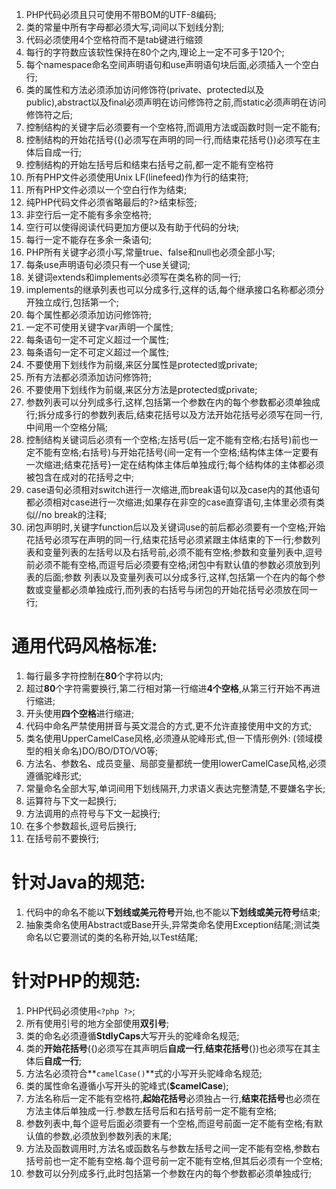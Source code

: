 1. PHP代码必须且只可使用不带BOM的UTF-8编码;
2. 类的常量中所有字母都必须大写,词间以下划线分割;
7. 代码必须使用4个空格符而不是tab键进行缩颈
8. 每行的字符数应该软性保持在80个之内,理论上一定不可多于120个;
9. 每个namespace命名空间声明语句和use声明语句块后面,必须插入一个空白行;
11. 类的属性和方法必须添加访问修饰符(private、protected以及public),abstract以及final必须声明在访问修饰符之前,而static必须声明在访问修饰符之后;
12. 控制结构的关键字后必须要有一个空格符,而调用方法或函数时则一定不能有;
13. 控制结构的开始花括号({)必须写在声明的同一行,而结束花括号(})必须写在主体后自成一行;
14. 控制结构的开始左括号后和结束右括号之前,都一定不能有空格符
15. 所有PHP文件必须使用Unix LF(linefeed)作为行的结束符;
16. 所有PHP文件必须以一个空白行作为结束;
17. 纯PHP代码文件必须省略最后的?>结束标签;
18. 非空行后一定不能有多余空格符;
19. 空行可以使得阅读代码更加方便以及有助于代码的分块;
20. 每行一定不能存在多余一条语句;
21. PHP所有关键字必须小写,常量true、false和null也必须全部小写;
22. 每条use声明语句必须只有一个use关键词;
23. 关键词extends和implements必须写在类名称的同一行;
24. implements的继承列表也可以分成多行,这样的话,每个继承接口名称都必须分开独立成行,包括第一个;
25. 每个属性都必须添加访问修饰符;
26. 一定不可使用关键字var声明一个属性;
27. 每条语句一定不可定义超过一个属性;
28. 每条语句一定不可定义超过一个属性;
29. 不要使用下划线作为前缀,来区分属性是protected或private;
30. 所有方法都必须添加访问修饰符;
31. 不要使用下划线作为前缀,来区分方法是protected或private;
34. 参数列表可以分列成多行,这样,包括第一个参数在内的每个参数都必须单独成行;拆分成多行的参数列表后,结束花括号以及方法开始花括号必须写在同一行,中间用一个空格分隔; 
36. 控制结构关键词后必须有一个空格;左括号(后一定不能有空格;右括号)前也一定不能有空格;右括号)与开始花括号{间一定有一个空格;结构体主体一定要有一次缩进;结束花括号}一定在结构体主体后单独成行;每个结构体的主体都必须被包含在成对的花括号之中;
37. case语句必须相对switch进行一次缩进,而break语句以及case内的其他语句都必须相对case进行一次缩进;如果存在非空的case直穿语句,主体里必须有类似//no break的注释;
38. 闭包声明时,关键字function后以及关键词use的前后都必须要有一个空格;开始花括号必须写在声明的同一行,结束花括号必须紧跟主体结束的下一行;参数列表和变量列表的左括号以及右括号前,必须不能有空格;参数和变量列表中,逗号前必须不能有空格,而逗号后必须要有空格;闭包中有默认值的参数必须放到列表的后面;参数 列表以及变量列表可以分成多行,这样,包括第一个在内的每个参数或变量都必须单独成行,而列表的右括号与闭包的开始花括号必须放在同一行;


# 通用代码风格标准: 
   1. 每行最多字符控制在**80**个字符以内;
   2. 超过**80**个字符需要换行,第二行相对第一行缩进**4个空格**,从第三行开始不再进行缩进;
   2. 开头使用**四个空格**进行缩进;
   3. 代码中命名严禁使用拼音与英文混合的方式,更不允许直接使用中文的方式;
   4. 类名使用UpperCamelCase风格,必须遵从驼峰形式,但一下情形例外: (领域模型的相关命名)DO/BO/DTO/VO等;
   5. 方法名、参数名、成员变量、局部变量都统一使用lowerCamelCase风格,必须遵循驼峰形式;
   6. 常量命名全部大写,单词间用下划线隔开,力求语义表达完整清楚,不要嫌名字长;
   7. 运算符与下文一起换行;
   8. 方法调用的点符号与下文一起换行;
   9. 在多个参数超长,逗号后换行;
   10. 在括号前不要换行;


# 针对Java的规范:
   1. 代码中的命名不能以**下划线或美元符号**开始,也不能以**下划线或美元符号**结束;
   2. 抽象类命名使用Abstract或Base开头,异常类命名使用Exception结尾;测试类命名以它要测试的类的名称开始,以Test结尾;
   
# 针对PHP的规范:
   1. PHP代码必须使用`<?php ?>`;
   2. 所有使用引号的地方全部使用**双引号**;
   3. 类的命名必须遵循**StdlyCaps**大写开头的驼峰命名规范;
   4. 类的**开始花括号**({)必须写在其声明后**自成一行**,**结束花括号**(})也必须写在其主体后**自成一行**;
   5. 方法名必须符合**`camelCase()`**式的小写开头驼峰命名规范;
   6. 类的属性命名遵循小写开头的驼峰式(**$camelCase**);
   7. 方法名称后一定不能有空格符,**起始花括号**必须独占一行,**结束花括号**也必须在方法主体后单独成一行.参数左括号后和右括号前一定不能有空格;
   8. 参数列表中,每个逗号后面必须要有一个空格,而逗号前面一定不能有空格;有默认值的参数,必须放到参数列表的末尾;
   9. 方法及函数调用时,方法名或函数名与参数左括号之间一定不能有空格,参数右括号前也一定不能有空格.每个逗号前一定不能有空格,但其后必须有一个空格;
   10. 参数可以分列成多行,此时包括第一个参数在内的每个参数都必须单独成行;